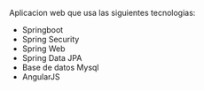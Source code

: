 Aplicacion web que usa las siguientes tecnologias:
- Springboot
- Spring Security
- Spring Web
- Spring Data JPA
- Base de datos Mysql
- AngularJS
